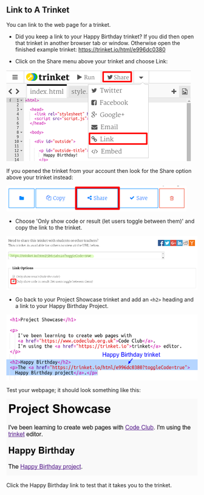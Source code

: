 ## Link to A Trinket

You can link to the web page for a trinket.

+ Did you keep a link to your Happy Birthday trinket? If you did then open that trinket in another browser tab or window. Otherwise open the finished example trinket: <https://trinket.io/html/e996dc0380>

+ Click on the Share menu above your trinket and choose Link:

![स्क्रीनशॉट](images/showcase-share1.png)

If you opened the trinket from your account then look for the Share option above your trinket instead:

![स्क्रीनशॉट](images/showcase-share2.png)

+ Choose 'Only show code or result (let users toggle between them)' and copy the link to the trinket. 

![स्क्रीनशॉट](images/showcase-get-link.png)

+ Go back to your Project Showcase trinket and add an `<h2>` heading and a link to your Happy Birthday Project.

![स्क्रीनशॉट](images/showcase-link-trinket.png)

Test your webpage; it should look something like this:

![स्क्रीनशॉट](images/showcase-link-output.png)

Click the Happy Birthday link to test that it takes you to the trinket.